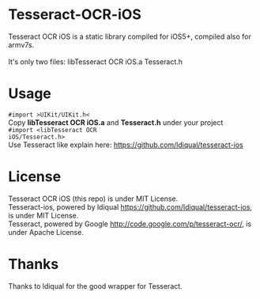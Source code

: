 Tesseract-OCR-iOS
=================

Tesseract OCR iOS is a static library compiled for iOS5+, compiled also for armv7s.
<br />
<br />
It's only two files:
libTesseract OCR iOS.a
Tesseract.h

Usage
=================

<code>#import &gt;UIKit/UIKit.h&lt;</code>
<br />
Copy <strong>libTesseract OCR iOS.a</strong> and <strong>Tesseract.h</strong> under your project
<br />
<code>#import <libTesseract OCR iOS/Tesseract.h></code>
<br />
Use Tesseract like explain here: https://github.com/ldiqual/tesseract-ios

License
=================

Tesseract OCR iOS (this repo) is under MIT License.
<br />
Tesseract-ios, powered by ldiqual https://github.com/ldiqual/tesseract-ios, is under MIT License.
<br />
Tesseract, powered by Google http://code.google.com/p/tesseract-ocr/, is under Apache License.

Thanks
=================

Thanks to ldiqual for the good wrapper for Tesseract.
